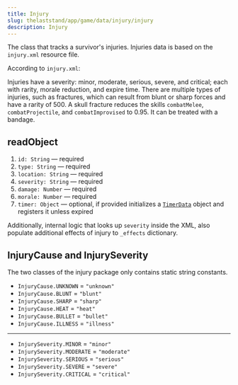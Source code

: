 ```yaml
---
title: Injury
slug: thelaststand/app/game/data/injury/injury
description: Injury
---
```


The class that tracks a survivor's injuries. Injuries data is based on the `injury.xml` resource file.

According to `injury.xml`:

Injuries have a severity: minor, moderate, serious, severe, and critical; each with rarity, morale reduction, and expire time. There are multiple types of injuries, such as fractures, which can result from blunt or sharp forces and have a rarity of 500. A skull fracture reduces the skills `combatMelee`, `combatProjectile`, and `combatImprovised` to 0.95. It can be treated with a bandage.

## readObject

1. `id: String` — required
2. `type: String` — required
3. `location: String` — required
4. `severity: String` — required
5. `damage: Number` — required
6. `morale: Number` — required
7. `timer: Object` — optional, if provided initializes a [`TimerData`](/thelaststand/app/game/data/timerdata) object and registers it unless expired

Additionally, internal logic that looks up `severity` inside the XML, also populate additional effects of injury to `_effects` dictionary.

## InjuryCause and InjurySeverity

The two classes of the injury package only contains static string constants.

- `InjuryCause.UNKNOWN` = `"unknown"`
- `InjuryCause.BLUNT` = `"blunt"`
- `InjuryCause.SHARP` = `"sharp"`
- `InjuryCause.HEAT` = `"heat"`
- `InjuryCause.BULLET` = `"bullet"`
- `InjuryCause.ILLNESS` = `"illness"`

---

- `InjurySeverity.MINOR` = `"minor"`
- `InjurySeverity.MODERATE` = `"moderate"`
- `InjurySeverity.SERIOUS` = `"serious"`
- `InjurySeverity.SEVERE` = `"severe"`
- `InjurySeverity.CRITICAL` = `"critical"`
